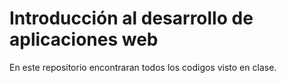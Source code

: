 # Introducción al desarrollo de aplicaciones web
En este repositorio encontraran todos los codigos visto en clase.
